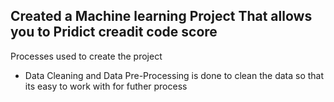 ## Created a Machine learning Project That allows you to Pridict creadit code score
Processes used to create the project
- Data Cleaning and Data Pre-Processing is done to clean the data so that its easy to work with for futher process
